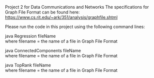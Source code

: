 Project 2 for Data Communications and Networks
The specifications for Graph File Format can be found here: https://www.cs.rit.edu/~ark/351/analysis/graphfile.shtml

Please run the code in this project using the following command lines:

java Regression fileName   
where filename = the name of a file in Graph File Format   

java ConnectedComponents fileName   
where filename = the name of a file in Graph File Format   

java TopRank fileName   
where filename = the name of a file in Graph File Format   
